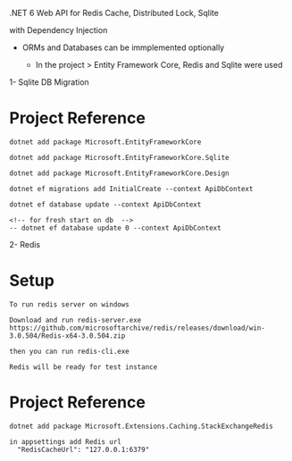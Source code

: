 .NET 6 Web API for Redis Cache, Distributed Lock, Sqlite

 with Dependency Injection 


* ORMs and Databases can be immplemented optionally 

    - In the project > Entity Framework Core, Redis and Sqlite were used




1- Sqlite DB Migration

# Project Reference
    dotnet add package Microsoft.EntityFrameworkCore

    dotnet add package Microsoft.EntityFrameworkCore.Sqlite

    dotnet add package Microsoft.EntityFrameworkCore.Design

    dotnet ef migrations add InitialCreate --context ApiDbContext

    dotnet ef database update --context ApiDbContext  

    <!-- for fresh start on db  -->
    -- dotnet ef database update 0 --context ApiDbContext

2- Redis 

# Setup

    To run redis server on windows

    Download and run redis-server.exe
    https://github.com/microsoftarchive/redis/releases/download/win-3.0.504/Redis-x64-3.0.504.zip

    then you can run redis-cli.exe

    Redis will be ready for test instance

# Project Reference

    dotnet add package Microsoft.Extensions.Caching.StackExchangeRedis

    in appsettings add Redis url
      "RedisCacheUrl": "127.0.0.1:6379"